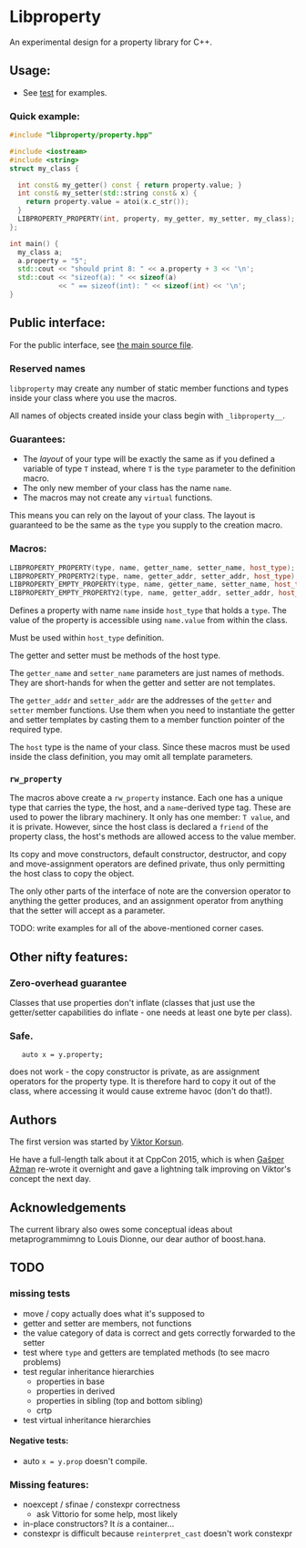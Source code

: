 Libproperty
===========

An experimental design for a property library for C++.

Usage:
------

* See [test](tests/examples.cpp) for examples.

### Quick example: ###

```c++
#include "libproperty/property.hpp"

#include <iostream>
#include <string>
struct my_class {

  int const& my_getter() const { return property.value; }
  int const& my_setter(std::string const& x) {
    return property.value = atoi(x.c_str());
  }
  LIBPROPERTY_PROPERTY(int, property, my_getter, my_setter, my_class);
};

int main() {
  my_class a;
  a.property = "5";
  std::cout << "should print 8: " << a.property + 3 << '\n';
  std::cout << "sizeof(a): " << sizeof(a)
            << " == sizeof(int): " << sizeof(int) << '\n';
}
```

Public interface:
-----------------
For the public interface, see [the main source file](libproperty/property.hpp).

### Reserved names
`libproperty` may create any number of static member functions and types inside
your class where you use the macros.

All names of objects created inside your class begin with `_libproperty__`.

### Guarantees:
- The *layout* of your type will be exactly the same as if you defined a
  variable of type `T` instead, where `T` is the `type` parameter to the
  definition macro.
- The only new member of your class has the name `name`.
- The macros may not create any `virtual` functions.

This means you can rely on the layout of your class. The layout is guaranteed to
be the same as the `type` you supply to the creation macro.

### Macros:

```c++
LIBPROPERTY_PROPERTY(type, name, getter_name, setter_name, host_type);
LIBPROPERTY_PROPERTY2(type, name, getter_addr, setter_addr, host_type);
LIBPROPERTY_EMPTY_PROPERTY(type, name, getter_name, setter_name, host_type);
LIBPROPERTY_EMPTY_PROPERTY2(type, name, getter_addr, setter_addr, host_type);
```
Defines a property with name `name` inside `host_type` that holds a `type`. The
value of the property is accessible using `name.value` from within the class.

Must be used within `host_type` definition.

The getter and setter must be methods of the host type.

The `getter_name` and `setter_name` parameters are just names of methods. They
are short-hands for when the getter and setter are not templates.

The `getter_addr` and `setter_addr` are the addresses of the `getter` and
`setter` member functions. Use them when you need to instantiate the getter and
setter templates by casting them to a member function pointer of the required
type.

The `host` type is the name of your class. Since these macros must be used
inside the class definition, you may omit all template parameters.

### `rw_property`

The macros above create a `rw_property` instance. Each one has a unique type
that carries the type, the host, and a `name`-derived type tag. These are used
to power the library machinery. It only has one member: `T value`, and it is
private. However, since the host class is declared a `friend` of the property
class, the host's methods are allowed access to the value member.

Its copy and move constructors, default constructor, destructor, and copy and
move-assignment operators are defined private, thus only permitting the host
class to copy the object.

The only other parts of the interface of note are the conversion operator to
anything the getter produces, and an assignment operator from anything that the
setter will accept as a parameter.

TODO: write examples for all of the above-mentioned corner cases.

Other nifty features:
---------------------

### Zero-overhead guarantee
Classes that use properties don't inflate (classes that just use the
getter/setter capabilities do inflate - one needs at least one byte per class).

### Safe.
```
   auto x = y.property;
```

does not work - the copy constructor is private, as are assignment operators for
the property type. It is therefore hard to copy it out of the class, where
accessing it would cause extreme havoc (don't do that!).


Authors
-------

The first version was started by
[Viktor Korsun](https://github.com/bitekas/properties).

He have a full-length talk about it at CppCon 2015, which is when
[Gašper Ažman](https://github.com/atomgalaxy/properties) re-wrote it overnight
and gave a lightning talk improving on Viktor's concept the next day.


Acknowledgements
----------------

The current library also owes some conceptual ideas about metaprogrammimng to
Louis Dionne, our dear author of boost.hana.


TODO
----

### missing tests
- move / copy actually does what it's supposed to
- getter and setter are members, not functions
 - the value category of data is correct and gets correctly forwarded to the
   setter
- test where `type` and getters are templated methods (to see macro problems)
- test regular inheritance hierarchies
  - properties in base
  - properties in derived
  - properties in sibling (top and bottom sibling)
  - crtp
- test virtual inheritance hierarchies

#### Negative tests:
- auto `x = y.prop` doesn't compile.

### Missing features:
- noexcept / sfinae / constexpr correctness
  - ask Vittorio for some help, most likely
- in-place constructors? It *is* a container...
- constexpr is difficult because `reinterpret_cast` doesn't work constexpr
